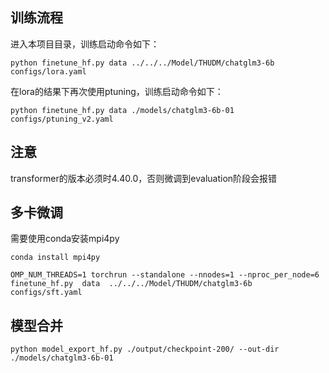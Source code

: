 ## 训练流程

进入本项目目录，训练启动命令如下：

```shell
python finetune_hf.py data ../../../Model/THUDM/chatglm3-6b configs/lora.yaml
```

在lora的结果下再次使用ptuning，训练启动命令如下：
```shell
python finetune_hf.py data ./models/chatglm3-6b-01 configs/ptuning_v2.yaml
```

## 注意
transformer的版本必须时4.40.0，否则微调到evaluation阶段会报错

## 多卡微调

需要使用conda安装mpi4py
```shell
conda install mpi4py 
```

```shell
OMP_NUM_THREADS=1 torchrun --standalone --nnodes=1 --nproc_per_node=6  finetune_hf.py  data  ../../../Model/THUDM/chatglm3-6b  configs/sft.yaml
```

## 模型合并
```shell
python model_export_hf.py ./output/checkpoint-200/ --out-dir ./models/chatglm3-6b-01
```
